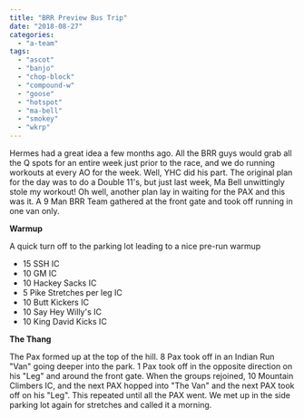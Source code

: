 ```yaml
---
title: "BRR Preview Bus Trip"
date: "2018-08-27"
categories: 
  - "a-team"
tags: 
  - "ascot"
  - "banjo"
  - "chop-block"
  - "compound-w"
  - "goose"
  - "hotspot"
  - "ma-bell"
  - "smokey"
  - "wkrp"
---
```


Hermes had a great idea a few months ago. All the BRR guys would grab all the Q spots for an entire week just prior to the race, and we do running workouts at every AO for the week. Well, YHC did his part. The original plan for the day was to do a Double 11's, but just last week, Ma Bell unwittingly stole my workout! Oh well, another plan lay in waiting for the PAX and this was it. A 9 Man BRR Team gathered at the front gate and took off running in one van only.

**Warmup**

A quick turn off to the parking lot leading to a nice pre-run warmup

- 15 SSH IC
- 10 GM IC
- 10 Hackey Sacks IC
- 5 Pike Stretches per leg IC
- 10 Butt Kickers IC
- 10 Say Hey Willy's IC
- 10 King David Kicks IC

**The Thang**

The Pax formed up at the top of the hill. 8 Pax took off in an Indian Run "Van" going deeper into the park. 1 Pax took off in the opposite direction on his "Leg" and around the front gate. When the groups rejoined, 10 Mountain Climbers IC, and the next PAX hopped into "The Van" and the next PAX took off on his "Leg". This repeated until all the PAX went. We met up in the side parking lot again for stretches and called it a morning.
